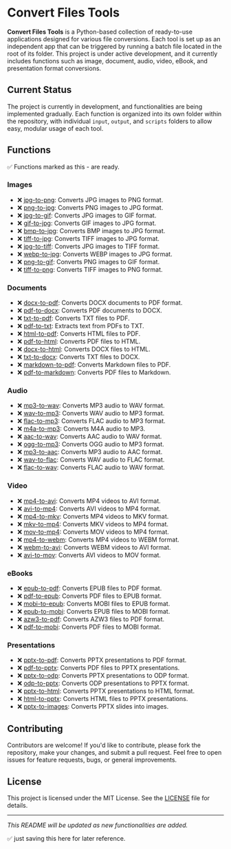 # Convert Files Tools

**Convert Files Tools** is a Python-based collection of ready-to-use applications designed for various file conversions. Each tool is set up as an independent app that can be triggered by running a batch file located in the root of its folder. This project is under active development, and it currently includes functions such as image, document, audio, video, eBook, and presentation format conversions.

## Current Status

The project is currently in development, and functionalities are being implemented gradually. Each function is organized into its own folder within the repository, with individual `input`, `output`, and `scripts` folders to allow easy, modular usage of each tool.

## Functions

✅ Functions marked as this - are ready.

### Images
- ❌ [jpg-to-png](./images/jpg-to-png): Converts JPG images to PNG format.
- ❌ [png-to-jpg](./images/png-to-jpg): Converts PNG images to JPG format.
- ❌ [jpg-to-gif](./images/jpg-to-gif): Converts JPG images to GIF format.
- ❌ [gif-to-jpg](./images/gif-to-jpg): Converts GIF images to JPG format.
- ❌ [bmp-to-jpg](./images/bmp-to-jpg): Converts BMP images to JPG format.
- ❌ [tiff-to-jpg](./images/tiff-to-jpg): Converts TIFF images to JPG format.
- ❌ [jpg-to-tiff](./images/jpg-to-tiff): Converts JPG images to TIFF format.
- ❌ [webp-to-jpg](./images/webp-to-jpg): Converts WEBP images to JPG format.
- ❌ [png-to-gif](./images/png-to-gif): Converts PNG images to GIF format.
- ❌ [tiff-to-png](./images/tiff-to-png): Converts TIFF images to PNG format.

### Documents
- ❌ [docx-to-pdf](./documents/docx-to-pdf): Converts DOCX documents to PDF format.
- ❌ [pdf-to-docx](./documents/pdf-to-docx): Converts PDF documents to DOCX.
- ❌ [txt-to-pdf](./documents/txt-to-pdf): Converts TXT files to PDF.
- ❌ [pdf-to-txt](./documents/pdf-to-txt): Extracts text from PDFs to TXT.
- ❌ [html-to-pdf](./documents/html-to-pdf): Converts HTML files to PDF.
- ❌ [pdf-to-html](./documents/pdf-to-html): Converts PDF files to HTML.
- ❌ [docx-to-html](./documents/docx-to-html): Converts DOCX files to HTML.
- ❌ [txt-to-docx](./documents/txt-to-docx): Converts TXT files to DOCX.
- ❌ [markdown-to-pdf](./documents/markdown-to-pdf): Converts Markdown files to PDF.
- ❌ [pdf-to-markdown](./documents/pdf-to-markdown): Converts PDF files to Markdown.

### Audio
- ❌ [mp3-to-wav](./audio/mp3-to-wav): Converts MP3 audio to WAV format.
- ❌ [wav-to-mp3](./audio/wav-to-mp3): Converts WAV audio to MP3 format.
- ❌ [flac-to-mp3](./audio/flac-to-mp3): Converts FLAC audio to MP3 format.
- ❌ [m4a-to-mp3](./audio/m4a-to-mp3): Converts M4A audio to MP3.
- ❌ [aac-to-wav](./audio/aac-to-wav): Converts AAC audio to WAV format.
- ❌ [ogg-to-mp3](./audio/ogg-to-mp3): Converts OGG audio to MP3 format.
- ❌ [mp3-to-aac](./audio/mp3-to-aac): Converts MP3 audio to AAC format.
- ❌ [wav-to-flac](./audio/wav-to-flac): Converts WAV audio to FLAC format.
- ❌ [flac-to-wav](./audio/flac-to-wav): Converts FLAC audio to WAV format.

### Video
- ❌ [mp4-to-avi](./video/mp4-to-avi): Converts MP4 videos to AVI format.
- ❌ [avi-to-mp4](./video/avi-to-mp4): Converts AVI videos to MP4 format.
- ❌ [mp4-to-mkv](./video/mp4-to-mkv): Converts MP4 videos to MKV format.
- ❌ [mkv-to-mp4](./video/mkv-to-mp4): Converts MKV videos to MP4 format.
- ❌ [mov-to-mp4](./video/mov-to-mp4): Converts MOV videos to MP4 format.
- ❌ [mp4-to-webm](./video/mp4-to-webm): Converts MP4 videos to WEBM format.
- ❌ [webm-to-avi](./video/webm-to-avi): Converts WEBM videos to AVI format.
- ❌ [avi-to-mov](./video/avi-to-mov): Converts AVI videos to MOV format.

### eBooks
- ❌ [epub-to-pdf](./ebooks/epub-to-pdf): Converts EPUB files to PDF format.
- ❌ [pdf-to-epub](./ebooks/pdf-to-epub): Converts PDF files to EPUB format.
- ❌ [mobi-to-epub](./ebooks/mobi-to-epub): Converts MOBI files to EPUB format.
- ❌ [epub-to-mobi](./ebooks/epub-to-mobi): Converts EPUB files to MOBI format.
- ❌ [azw3-to-pdf](./ebooks/azw3-to-pdf): Converts AZW3 files to PDF format.
- ❌ [pdf-to-mobi](./ebooks/pdf-to-mobi): Converts PDF files to MOBI format.

### Presentations
- ❌ [pptx-to-pdf](./presentations/pptx-to-pdf): Converts PPTX presentations to PDF format.
- ❌ [pdf-to-pptx](./presentations/pdf-to-pptx): Converts PDF files to PPTX presentations.
- ❌ [pptx-to-odp](./presentations/pptx-to-odp): Converts PPTX presentations to ODP format.
- ❌ [odp-to-pptx](./presentations/odp-to-pptx): Converts ODP presentations to PPTX format.
- ❌ [pptx-to-html](./presentations/pptx-to-html): Converts PPTX presentations to HTML format.
- ❌ [html-to-pptx](./presentations/html-to-pptx): Converts HTML files to PPTX presentations.
- ❌ [pptx-to-images](./presentations/pptx-to-images): Converts PPTX slides into images.

## Contributing

Contributors are welcome! If you'd like to contribute, please fork the repository, make your changes, and submit a pull request. Feel free to open issues for feature requests, bugs, or general improvements.

## License

This project is licensed under the MIT License. See the [LICENSE](LICENSE) file for details.

---

*This README will be updated as new functionalities are added.*

✅ just saving this here for later reference.